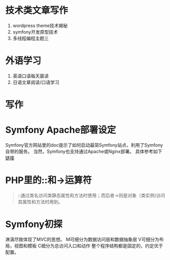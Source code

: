 # 技术类文章写作
1. wordpress theme技术揭秘
2. symfony开发原型技术
3. 多线程编程主题三


# 外语学习
1. 英语口语每天晨读
2. 日语文章阅读/口语学习


# 写作


# Symfony Apache部署设定
Symfony官方网站里的doc提示了如何启动最简Symfony站点，利用了Symfony自带的服务。
当然，Symfony也支持通过Apache或Nginx部署。
具体参考如下[链接](http://symfony.com/doc/current/setup/web_server_configuration.html)

# PHP里的::和->运算符
>::通过类名访问类静态属性和方法时使用；而后者->则是对象（类实例)访问其属性和方法时用到。


# Symfony初探
淋漓尽致体现了MVC的思想。
M可细分为数据访问层和数据抽象层
V可细分为布局，视图和模板
C细分为总访问入口和动作
整个程序结构都是固定的，约定优于配置。
